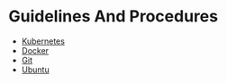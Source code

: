 
# Guidelines And Procedures

* [Kubernetes](kubernetes)
* [Docker](docker)
* [Git](git)
* [Ubuntu](ubuntu-notes) 
